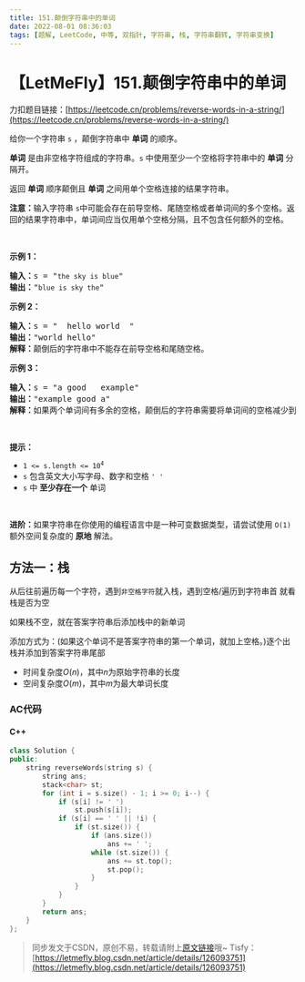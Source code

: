 ```yaml
---
title: 151.颠倒字符串中的单词
date: 2022-08-01 08:36:03
tags: [题解, LeetCode, 中等, 双指针, 字符串, 栈, 字符串翻转, 字符串变换]
---
```


# 【LetMeFly】151.颠倒字符串中的单词

力扣题目链接：[https://leetcode.cn/problems/reverse-words-in-a-string/](https://leetcode.cn/problems/reverse-words-in-a-string/)

<p>给你一个字符串 <code>s</code> ，颠倒字符串中 <strong>单词</strong> 的顺序。</p>

<p><strong>单词</strong> 是由非空格字符组成的字符串。<code>s</code> 中使用至少一个空格将字符串中的 <strong>单词</strong> 分隔开。</p>

<p>返回 <strong>单词</strong> 顺序颠倒且 <strong>单词</strong> 之间用单个空格连接的结果字符串。</p>

<p><strong>注意：</strong>输入字符串 <code>s</code>中可能会存在前导空格、尾随空格或者单词间的多个空格。返回的结果字符串中，单词间应当仅用单个空格分隔，且不包含任何额外的空格。</p>

<p>&nbsp;</p>

<p><strong>示例 1：</strong></p>

<pre>
<strong>输入：</strong>s = "<code>the sky is blue</code>"
<strong>输出：</strong>"<code>blue is sky the</code>"
</pre>

<p><strong>示例 2：</strong></p>

<pre>
<strong>输入：</strong>s = " &nbsp;hello world &nbsp;"
<strong>输出：</strong>"world hello"
<strong>解释：</strong>颠倒后的字符串中不能存在前导空格和尾随空格。
</pre>

<p><strong>示例 3：</strong></p>

<pre>
<strong>输入：</strong>s = "a good &nbsp; example"
<strong>输出：</strong>"example good a"
<strong>解释：</strong>如果两个单词间有多余的空格，颠倒后的字符串需要将单词间的空格减少到仅有一个。
</pre>

<p>&nbsp;</p>

<p><strong>提示：</strong></p>

<ul>
	<li><code>1 &lt;= s.length &lt;= 10<sup>4</sup></code></li>
	<li><code>s</code> 包含英文大小写字母、数字和空格 <code>' '</code></li>
	<li><code>s</code> 中 <strong>至少存在一个</strong> 单词</li>
</ul>

<ul>
</ul>

<p>&nbsp;</p>

<p><strong>进阶：</strong>如果字符串在你使用的编程语言中是一种可变数据类型，请尝试使用&nbsp;<code>O(1)</code> 额外空间复杂度的 <strong>原地</strong> 解法。</p>


    
## 方法一：栈

从后往前遍历每一个字符，遇到```非空格字符```就入栈，遇到空格/遍历到字符串首 就看栈是否为空

如果栈不空，就在答案字符串后添加栈中的新单词

添加方式为：(如果这个单词不是答案字符串的第一个单词，就加上空格。)逐个出栈并添加到答案字符串尾部

+ 时间复杂度$O(n)$，其中$n$为原始字符串的长度
+ 空间复杂度$O(m)$，其中$m$为最大单词长度

### AC代码

#### C++

```cpp
class Solution {
public:
    string reverseWords(string s) {
        string ans;
        stack<char> st;
        for (int i = s.size() - 1; i >= 0; i--) {
            if (s[i] != ' ')
                st.push(s[i]);
            if (s[i] == ' ' || !i) {
                if (st.size()) {
                    if (ans.size())
                        ans += ' ';
                    while (st.size()) {
                        ans += st.top();
                        st.pop();
                    }
                }
            }
        }
        return ans;
    }
};
```

> 同步发文于CSDN，原创不易，转载请附上[原文链接](https://blog.letmefly.xyz/2022/08/01/LeetCode%200151.%E9%A2%A0%E5%80%92%E5%AD%97%E7%AC%A6%E4%B8%B2%E4%B8%AD%E7%9A%84%E5%8D%95%E8%AF%8D/)哦~
> Tisfy：[https://letmefly.blog.csdn.net/article/details/126093751](https://letmefly.blog.csdn.net/article/details/126093751)
